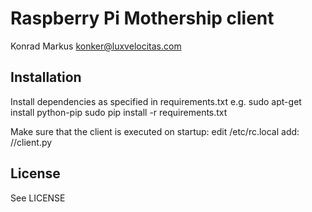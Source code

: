 Raspberry Pi Mothership client
==============================================================================

Konrad Markus <konker@luxvelocitas.com>

## Installation
Install dependencies as specified in requirements.txt
e.g.
    sudo apt-get install python-pip
    sudo pip install -r requirements.txt

Make sure that the client is executed on startup:
    edit /etc/rc.local
    add:
        /<full path to>/client.py

## License
See LICENSE
